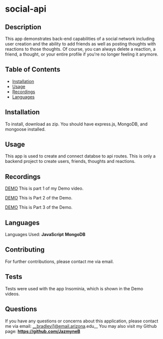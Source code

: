 # social-api

  

  ## Description
  This app demonstrates back-end capabilities of a social network including user creation and the ability to add friends as well as posting thoughts with reactions to those thoughts. Of course, you can always delete a reaction, a friend, a thought, or your entire profile if you're no longer feeling it anymore.

  ## Table of Contents
  * [Installation](#installation)
  * [Usage](#usage)
  * [Recordings](#recordings)
  * [Languages](#languages)
  
  ## Installation
  To install, download as zip. You should have express.js, MongoDB, and mongoose installed.

  ## Usage
  This app is used to create and connect databse to api routes. This is only a backend project to create users, friends, thoughts and reactions.

  ## Recordings
  [DEMO](https://drive.google.com/file/d/1-CqqmkZzF3zTRz414hwBqjJrcOMEks2W/view)
  This is part 1 of my Demo video.

  [DEMO](https://drive.google.com/file/d/1oR6MimnmFigQScdNfrJ74zbenu4usjdH/view)
  This is Part 2 of the Demo.

  [DEMO](https://drive.google.com/file/d/1VZ3rimc7LpR1klsBWRnmOKTpcPwbFHBn/view)
  This is Part 3 of the Demo.

  ## Languages
  Languages Used: 
  __JavaScript__
  __MongoDB__
  
  ## Contributing
  For further contributions, please contact me via email.

  ## Tests
  Tests were used with the app Insominia, which is shown in the Demo videos.

  ## Questions
  If you have any questions or concerns about this application, please contact me via email: __bradleyj1@email.arizona.edu__ You may also visit my Github page: __https://github.com/JazmyneB__
